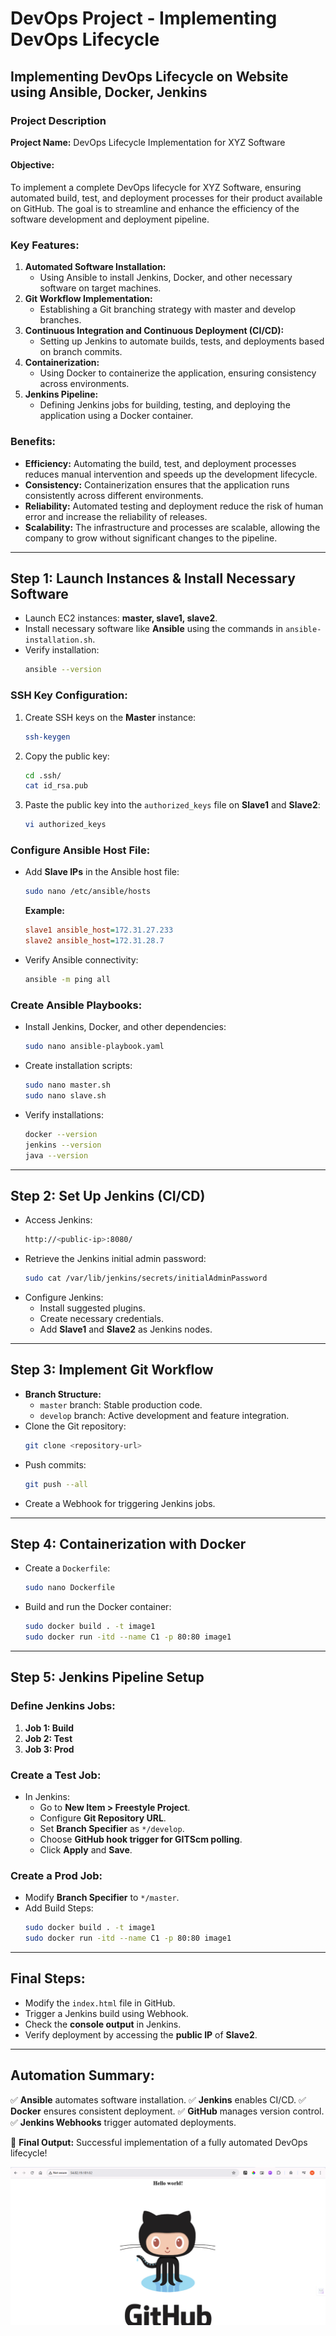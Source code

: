 # DevOps Project - Implementing DevOps Lifecycle

## Implementing DevOps Lifecycle on Website using Ansible, Docker, Jenkins

### Project Description
**Project Name:** DevOps Lifecycle Implementation for XYZ Software

#### Objective:
To implement a complete DevOps lifecycle for XYZ Software, ensuring automated build, test, and deployment processes for their product available on GitHub. The goal is to streamline and enhance the efficiency of the software development and deployment pipeline.

### Key Features:
1. **Automated Software Installation:**
   - Using Ansible to install Jenkins, Docker, and other necessary software on target machines.
2. **Git Workflow Implementation:**
   - Establishing a Git branching strategy with master and develop branches.
3. **Continuous Integration and Continuous Deployment (CI/CD):**
   - Setting up Jenkins to automate builds, tests, and deployments based on branch commits.
4. **Containerization:**
   - Using Docker to containerize the application, ensuring consistency across environments.
5. **Jenkins Pipeline:**
   - Defining Jenkins jobs for building, testing, and deploying the application using a Docker container.

### Benefits:
- **Efficiency:** Automating the build, test, and deployment processes reduces manual intervention and speeds up the development lifecycle.
- **Consistency:** Containerization ensures that the application runs consistently across different environments.
- **Reliability:** Automated testing and deployment reduce the risk of human error and increase the reliability of releases.
- **Scalability:** The infrastructure and processes are scalable, allowing the company to grow without significant changes to the pipeline.

---

## Step 1: Launch Instances & Install Necessary Software
- Launch EC2 instances: **master, slave1, slave2**.
- Install necessary software like **Ansible** using the commands in `ansible-installation.sh`.
- Verify installation:
  ```sh
  ansible --version
  ```

### SSH Key Configuration:
1. Create SSH keys on the **Master** instance:
   ```sh
   ssh-keygen
   ```
2. Copy the public key:
   ```sh
   cd .ssh/
   cat id_rsa.pub
   ```
3. Paste the public key into the `authorized_keys` file on **Slave1** and **Slave2**:
   ```sh
   vi authorized_keys
   ```

### Configure Ansible Host File:
- Add **Slave IPs** in the Ansible host file:
  ```sh
  sudo nano /etc/ansible/hosts
  ```
  **Example:**
  ```ini
  slave1 ansible_host=172.31.27.233
  slave2 ansible_host=172.31.28.7
  ```
- Verify Ansible connectivity:
  ```sh
  ansible -m ping all
  ```

### Create Ansible Playbooks:
- Install Jenkins, Docker, and other dependencies:
  ```sh
  sudo nano ansible-playbook.yaml
  ```
- Create installation scripts:
  ```sh
  sudo nano master.sh
  sudo nano slave.sh
  ```
- Verify installations:
  ```sh
  docker --version
  jenkins --version
  java --version
  ```

---

## Step 2: Set Up Jenkins (CI/CD)
- Access Jenkins:
  ```sh
  http://<public-ip>:8080/
  ```
- Retrieve the Jenkins initial admin password:
  ```sh
  sudo cat /var/lib/jenkins/secrets/initialAdminPassword
  ```
- Configure Jenkins:
  - Install suggested plugins.
  - Create necessary credentials.
  - Add **Slave1** and **Slave2** as Jenkins nodes.

---

## Step 3: Implement Git Workflow
- **Branch Structure:**
  - `master` branch: Stable production code.
  - `develop` branch: Active development and feature integration.
- Clone the Git repository:
  ```sh
  git clone <repository-url>
  ```
- Push commits:
  ```sh
  git push --all
  ```
- Create a Webhook for triggering Jenkins jobs.

---

## Step 4: Containerization with Docker
- Create a `Dockerfile`:
  ```sh
  sudo nano Dockerfile
  ```
- Build and run the Docker container:
  ```sh
  sudo docker build . -t image1
  sudo docker run -itd --name C1 -p 80:80 image1
  ```

---

## Step 5: Jenkins Pipeline Setup
### Define Jenkins Jobs:
1. **Job 1: Build**
2. **Job 2: Test**
3. **Job 3: Prod**

### Create a Test Job:
- In Jenkins:
  - Go to **New Item > Freestyle Project**.
  - Configure **Git Repository URL**.
  - Set **Branch Specifier** as `*/develop`.
  - Choose **GitHub hook trigger for GITScm polling**.
  - Click **Apply** and **Save**.

### Create a Prod Job:
- Modify **Branch Specifier** to `*/master`.
- Add Build Steps:
  ```sh
  sudo docker build . -t image1
  sudo docker run -itd --name C1 -p 80:80 image1
  ```

---

## Final Steps:
- Modify the `index.html` file in GitHub.
- Trigger a Jenkins build using Webhook.
- Check the **console output** in Jenkins.
- Verify deployment by accessing the **public IP** of **Slave2**.

---

## Automation Summary:
✅ **Ansible** automates software installation.
✅ **Jenkins** enables CI/CD.
✅ **Docker** ensures consistent deployment.
✅ **GitHub** manages version control.
✅ **Jenkins Webhooks** trigger automated deployments.

🎯 **Final Output:** Successful implementation of a fully automated DevOps lifecycle!

![github3](images/Github.png)

